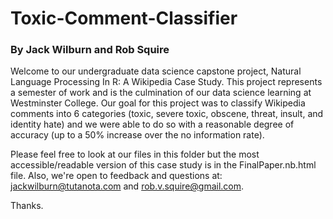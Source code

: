 # Toxic-Comment-Classifier

### By Jack Wilburn and Rob Squire

Welcome to our undergraduate data science capstone project, Natural Language Processing In R: A Wikipedia Case Study. This project represents a semester of work and is the culmination of our data science learning at Westminster College. Our goal for this project was to classify Wikipedia comments into 6 categories (toxic, severe toxic, obscene, threat, insult, and identity hate) and we were able to do so with a reasonable degree of accuracy (up to a 50% increase over the no information rate).

Please feel free to look at our files in this folder but the most accessible/readable version of this case study is in the FinalPaper.nb.html file. Also, we're open to feedback and questions at: jackwilburn@tutanota.com and rob.v.squire@gmail.com.

Thanks.
